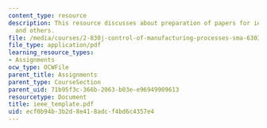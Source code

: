 ```yaml
---
content_type: resource
description: This resource discusses about preparation of papers for ieee transactions
  and others.
file: /media/courses/2-830j-control-of-manufacturing-processes-sma-6303-spring-2008/ecf0b94b3b2d8e418adcf4bd6c4357e4_ieee_template.pdf
file_type: application/pdf
learning_resource_types:
- Assignments
ocw_type: OCWFile
parent_title: Assignments
parent_type: CourseSection
parent_uid: 71b95f3c-366b-2063-b03e-e96949909613
resourcetype: Document
title: ieee_template.pdf
uid: ecf0b94b-3b2d-8e41-8adc-f4bd6c4357e4
---
```

